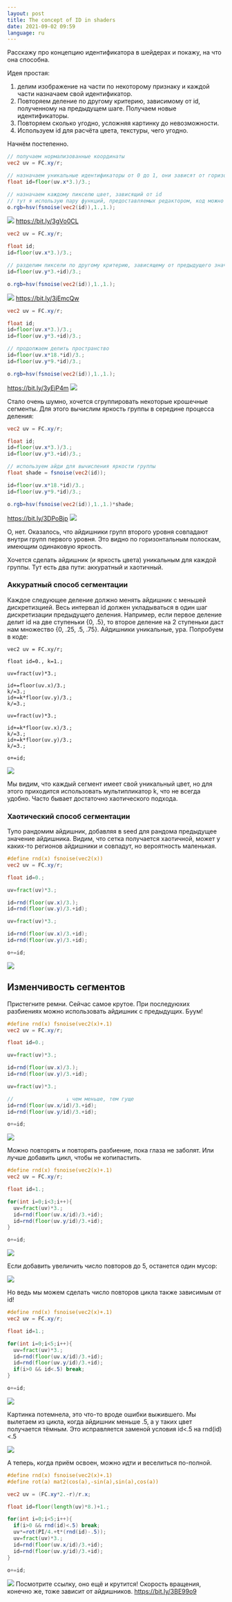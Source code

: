 ```yaml
---
layout: post
title: The concept of ID in shaders
date: 2021-09-02 09:59
language: ru
---
```


Расскажу про концепцию идентификатора в шейдерах и покажу, на что она способна.

Идея простая:

1. делим изображение на части по некоторому признаку и каждой части назначаем свой идентификатор.
2. Повторяем деление по другому критерию, зависимому от id, полученному на предыдущем шаге. Получаем новые идентификаторы.
3. Повторяем сколько угодно, усложняя картинку до невозможности.
4. Используем id для расчёта цвета, текстуры, чего угодно.

Начнём постепенно.

```glsl
// получаем нормализованные координаты
vec2 uv = FC.xy/r;

// назначаем уникальные идентификаторы от 0 до 1, они зависят от горизонтального положения пикселя
float id=floor(uv.x*3.)/3.;

// назначаем каждому пикселю цвет, зависящий от id
// тут я использую пару функций, предоставляемых редактором, код можно посмотреть в репозитории https://github.com/doxas/twigl
o.rgb=hsv(fsnoise(vec2(id)),1.,1.);
```

![](/assets/2021-09-02-11-15-28.png)
https://bit.ly/3gVo0CL

```glsl
vec2 uv = FC.xy/r;

float id;
id=floor(uv.x*3.)/3.;

// разделим пиксели по другому критерию, зависящему от предыдущего значения id
id=floor(uv.y*3.+id)/3.;

o.rgb=hsv(fsnoise(vec2(id)),1.,1.);
```
![](/assets/2021-09-02-11-19-29.png)
https://bit.ly/3jEmcQw


```glsl
vec2 uv = FC.xy/r;

float id;
id=floor(uv.x*3.)/3.;
id=floor(uv.y*3.+id)/3.;

// продолжаем делить пространство
id=floor(uv.x*18.*id)/3.;
id=floor(uv.y*9.*id)/3.;

o.rgb=hsv(fsnoise(vec2(id)),1.,1.);
```
https://bit.ly/3yEjP4m
![](/assets/2021-09-02-11-24-23.png)

Стало очень шумно, хочется сгруппировать некоторые крошечные сегменты. Для этого вычислим яркость группы в середине процесса деления:

```glsl
vec2 uv = FC.xy/r;

float id;
id=floor(uv.x*3.)/3.;
id=floor(uv.y*3.+id)/3.;

// используем айди для вычисления яркости группы
float shade = fsnoise(vec2(id));

id=floor(uv.x*18.*id)/3.;
id=floor(uv.y*9.*id)/3.;

o.rgb=hsv(fsnoise(vec2(id)),1.,1.)*shade;
```
https://bit.ly/3DPoBjp
![](/assets/2021-09-02-11-30-18.png)

О, нет. Оказалось, что айдишники групп второго уровня совпадают внутри групп первого уровня. Это видно по горизонтальным полоскам, имеющим одинаковую яркость.

Хочется сделать айдишник (и яркость цвета) уникальным для каждой группы. Тут есть два пути: аккуратный и хаотичный.

### Аккуратный способ сегментации

Каждое следующее деление должно менять айдишник с меньшей дискретизцией. Весь интервал id должен укладываться в один шаг дискретизации предыдущего деления. Например, если первое деление делит id на две ступеньки {0, .5}, то второе деление на 2 ступеньки даст нам множество {0, .25, .5, .75}. Айдишники уникальные, ура. Попробуем в коде:

```
vec2 uv = FC.xy/r;

float id=0., k=1.;

uv=fract(uv)*3.;

id+=floor(uv.x)/3.;
k/=3.;
id+=k*floor(uv.y)/3.;
k/=3.;

uv=fract(uv)*3.;

id+=k*floor(uv.x)/3.;
k/=3.;
id+=k*floor(uv.y)/3.;
k/=3.;

o+=id;
```
![](/assets/2021-09-02-12-03-24.png)

Мы видим, что каждый сегмент имеет свой уникальный цвет, но для этого приходится использовать мультипликатор k, что не всегда удобно. Часто бывает достаточно хаотического подхода.

### Хаотический способ сегментации

Тупо рандомим айдишник, добавляя в seed для рандома предыдущее значение айдишника. Видим, что сетка получается хаотичной,  может у каких-то регионов айдишники и совпадут, но вероятность маленькая.

```glsl
#define rnd(x) fsnoise(vec2(x))
vec2 uv = FC.xy/r;

float id=0.;

uv=fract(uv)*3.;

id=rnd(floor(uv.x)/3.);
id=rnd(floor(uv.y)/3.+id);

uv=fract(uv)*3.;

id=rnd(floor(uv.x)/3.+id);
id=rnd(floor(uv.y)/3.+id);

o+=id;
```
![](/assets/2021-09-02-12-10-49.png)

## Изменчивость сегментов

Пристегните ремни. Сейчас самое крутое. При последуюхих разбиениях можно использовать айдишник с предыдущих. Буум!

```glsl
#define rnd(x) fsnoise(vec2(x)+.1)
vec2 uv = FC.xy/r;

float id=0.;

uv=fract(uv)*3.;

id=rnd(floor(uv.x)/3.);
id=rnd(floor(uv.y)/3.+id);

uv=fract(uv)*3.;

//                 ↓ чем меньше, тем гуще
id=rnd(floor(uv.x/id)/3.+id);
id=rnd(floor(uv.y/id)/3.+id);

o+=id;
```
![](/assets/2021-09-03-10-23-52.png)

Можно повторять и повторять разбиение, пока глаза не заболят. Или лучше добавить цикл, чтобы не копипастить.

```glsl
#define rnd(x) fsnoise(vec2(x)+.1)
vec2 uv = FC.xy/r;

float id=1.;

for(int i=0;i<3;i++){
  uv=fract(uv)*3.;
  id=rnd(floor(uv.x/id)/3.+id);
  id=rnd(floor(uv.y/id)/3.+id);
}

o+=id;
```
![](/assets/2021-09-03-10-28-11.png)

Если добавить увеличить число повторов до 5, останется один мусор:

![](/assets/2021-09-03-10-29-17.png)

Но ведь мы можем сделать число повторов цикла также зависимым от id!

```glsl
#define rnd(x) fsnoise(vec2(x)+.1)
vec2 uv = FC.xy/r;

float id=1.;

for(int i=0;i<5;i++){
  uv=fract(uv)*3.;
  id=rnd(floor(uv.x/id)/3.+id);
  id=rnd(floor(uv.y/id)/3.+id);
  if(i>0 && id<.5) break;
}

o+=id;
```
![](/assets/2021-09-03-10-31-37.png)

Картинка потемнела, это что-то вроде ошибки выжившего. Мы вылетаем из цикла, когда айдишник меньше .5, а у таких цвет получается тёмным. Это исправляется заменой условия id<.5 на rnd(id)<.5

![](/assets/2021-09-03-10-33-51.png)

А теперь, когда приём освоен, можно идти и веселиться по-полной.

```glsl
#define rnd(x) fsnoise(vec2(x)+.1)
#define rot(a) mat2(cos(a),-sin(a),sin(a),cos(a))

vec2 uv = (FC.xy*2.-r)/r.x;

float id=floor(length(uv)*8.)+1.;

for(int i=0;i<5;i++){
  if(i>0 && rnd(id)<.5) break;
  uv*=rot(PI/4.+t*(rnd(id)-.5));
  uv=fract(uv)*3.;
  id=rnd(floor(uv.x/id)/3.+id);
  id=rnd(floor(uv.y/id)/3.+id);
}

o+=id;
```

![](/assets/2021-09-03-10-49-32.png)
Посмотрите ссылку, оно ещё и крутится! Скорость вращения, конечно же, тоже зависит от айдишников. https://bit.ly/3BE99o9
